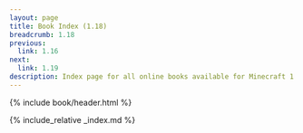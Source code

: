 ```yaml
---
layout: page
title: Book Index (1.18)
breadcrumb: 1.18
previous:
  link: 1.16
next:
  link: 1.19
description: Index page for all online books available for Minecraft 1.18.2.
---
```

{% include book/header.html %}

{% include_relative _index.md %}